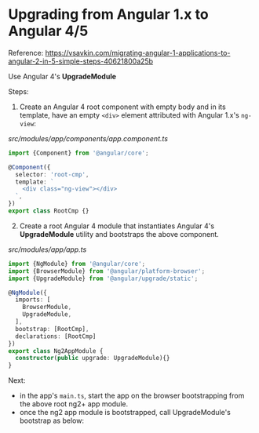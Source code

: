 # Upgrading from Angular 1.x to Angular 4/5

Reference:  https://vsavkin.com/migrating-angular-1-applications-to-angular-2-in-5-simple-steps-40621800a25b


Use Angular 4's **UpgradeModule**

Steps:

1. Create an Angular 4 root component with empty body and in its template, have an empty `<div>` element attributed with Angular 1.x's `ng-view`:

_src/modules/app/components/app.component.ts_
```ts
import {Component} from '@angular/core';

@Component({
  selector: 'root-cmp',
  template: `
    <div class="ng-view"></div>
  `,
})
export class RootCmp {}
```

2. Create a root Angular 4 module that instantiates Angular 4's **UpgradeModule** utility and bootstraps the above component.


_src/modules/app/app.ts_
```ts
import {NgModule} from '@angular/core';
import {BrowserModule} from '@angular/platform-browser';
import {UpgradeModule} from '@angular/upgrade/static';

@NgModule({
  imports: [
    BrowserModule,
    UpgradeModule,
  ],
  bootstrap: [RootCmp],
  declarations: [RootCmp]
})
export class Ng2AppModule {
  constructor(public upgrade: UpgradeModule){}
}
```



Next:
* in the app's `main.ts`, start the app on the browser bootstrapping from the above root ng2+ app module. 
* once the ng2 app module is bootstrapped, call UpgradeModule's bootstrap as below:

```ts
  

 